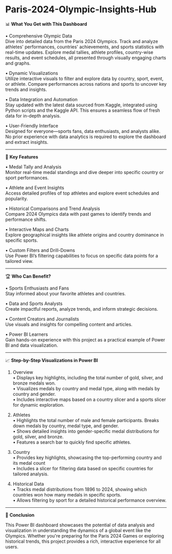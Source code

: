 # Paris-2024-Olympic-Insights-Hub
📊 **What You Get with This Dashboard**

•	Comprehensive Olympic Data\
Dive into detailed data from the Paris 2024 Olympics. Track and analyze athletes' performances, countries' achievements, and sports statistics with real-time updates. Explore medal tallies, athlete profiles, country-wise results, and event schedules, all presented through visually engaging charts and graphs.

•	Dynamic Visualizations\
Utilize interactive visuals to filter and explore data by country, sport, event, or athlete. Compare performances across nations and sports to uncover key trends and insights.

•	Data Integration and Automation\
Stay updated with the latest data sourced from Kaggle, integrated using Python scripts and the Kaggle API. This ensures a seamless flow of fresh data for in-depth analysis.

•	User-Friendly Interface\
Designed for everyone—sports fans, data enthusiasts, and analysts alike. No prior experience with data analytics is required to explore the dashboard and extract insights.
________________________________________
🚀 **Key Features**

•	Medal Tally and Analysis\
Monitor real-time medal standings and dive deeper into specific country or sport performances.

•	Athlete and Event Insights\
Access detailed profiles of top athletes and explore event schedules and popularity.

•	Historical Comparisons and Trend Analysis\
Compare 2024 Olympics data with past games to identify trends and performance shifts.

•	Interactive Maps and Charts\
Explore geographical insights like athlete origins and country dominance in specific sports.

•	Custom Filters and Drill-Downs\
Use Power BI’s filtering capabilities to focus on specific data points for a tailored view.
________________________________________
🏆 **Who Can Benefit?**

•	Sports Enthusiasts and Fans\
Stay informed about your favorite athletes and countries.

•	Data and Sports Analysts\
Create impactful reports, analyze trends, and inform strategic decisions.

•	Content Creators and Journalists\
Use visuals and insights for compelling content and articles.

•	Power BI Learners\
Gain hands-on experience with this project as a practical example of Power BI and data visualization.
________________________________________
📈 **Step-by-Step Visualizations in Power BI**

1. Overview\
•	Displays key highlights, including the total number of gold, silver, and bronze medals won.\
•	Visualizes medals by country and medal type, along with medals by country and gender.\
•	Includes interactive maps based on a country slicer and a sports slicer for dynamic exploration.

2. Athletes\
•	Highlights the total number of male and female participants.
Breaks down medals by country, medal type, and gender.\
•	Shows detailed insights into gender-specific medal distributions for gold, silver, and bronze.\
•	Features a search bar to quickly find specific athletes.

3. Country\
•	Provides key highlights, showcasing the top-performing country and its medal count\
•	Includes a slicer for filtering data based on specific countries for tailored analysis.

4. Historical Data\
•	Tracks medal distributions from 1896 to 2024, showing which countries won how many medals in specific sports.\
•	Allows filtering by sport for a detailed historical performance overview.
________________________________________
🏅 **Conclusion**

This Power BI dashboard showcases the potential of data analysis and visualization in understanding the dynamics of a global event like the Olympics. Whether you're preparing for the Paris 2024 Games or exploring historical trends, this project provides a rich, interactive experience for all users.

